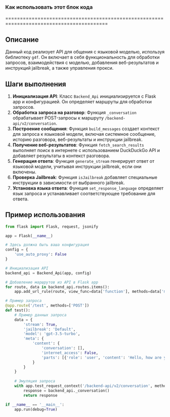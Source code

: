 ### Как использовать этот блок кода
=========================================================================================

Описание
-------------------------
Данный код реализует API для общения с языковой моделью, используя библиотеку `g4f`. Он включает в себя функциональность для обработки запросов, взаимодействия с моделью, добавления веб-результатов и инструкций jailbreak, а также управления прокси.

Шаги выполнения
-------------------------
1. **Инициализация API**: Класс `Backend_Api` инициализируется с Flask app и конфигурацией. Он определяет маршруты для обработки запросов.
2. **Обработка запроса на разговор**: Функция `_conversation` обрабатывает POST-запросы к маршруту `/backend-api/v2/conversation`.
3. **Построение сообщения**: Функция `build_messages` создает контекст для запроса к языковой модели, включая системное сообщение, историю разговора, веб-результаты и инструкции jailbreak.
4. **Получение веб-результатов**: Функция `fetch_search_results` выполняет поиск в интернете с использованием DuckDuckGo API и добавляет результаты в контекст разговора.
5. **Генерация ответа**: Функция `generate_stream` генерирует ответ от языковой модели, учитывая инструкции jailbreak, если они включены.
6. **Проверка Jailbreak**: Функция `isJailbreak` добавляет специальные инструкции в зависимости от выбранного jailbreak.
7. **Установка языка ответа**: Функция `set_response_language` определяет язык запроса и устанавливает соответствующее требование для ответа.

Пример использования
-------------------------

```python
from flask import Flask, request, jsonify

app = Flask(__name__)

# Здесь должна быть ваша конфигурация
config = {
    'use_auto_proxy': False
}

# Инициализация API
backend_api = Backend_Api(app, config)

# Добавление маршрутов из API в Flask app
for route, data in backend_api.routes.items():
    app.add_url_rule(route, view_func=data['function'], methods=data['methods'])

# Пример запроса
@app.route('/test', methods=['POST'])
def test():
    # Пример данных запроса
    data = {
        'stream': True,
        'jailbreak': 'Default',
        'model': 'gpt-3.5-turbo',
        'meta': {
            'content': {
                'conversation': [],
                'internet_access': False,
                'parts': [{'role': 'user', 'content': 'Hello, how are you?'}]
            }
        }
    }
    
    # Эмуляция запроса
    with app.test_request_context('/backend-api/v2/conversation', method='POST', json=data):
        response = backend_api._conversation()
        return response

if __name__ == '__main__':
    app.run(debug=True)
